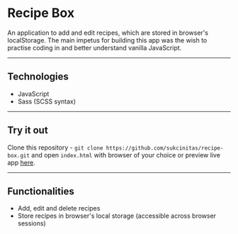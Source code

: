 # Recipe Box
An application to add and edit recipes, which are stored in browser's localStorage. The main impetus for building this app was the wish to practise coding in and better understand vanilla JavaScript.

----
## Technologies
- JavaScript
- Sass (SCSS syntax)

----
## Try it out
Clone this repository - `git clone https://github.com/sukcinitas/recipe-box.git` and open `index.html` with browser of your choice or
preview live app [here](https://codepen.io/pieno_usas/full/jONVaLY).

----
## Functionalities
- Add, edit and delete recipes
- Store recipes in browser's local storage (accessible across browser sessions)
